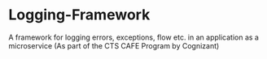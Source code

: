 # Logging-Framework
A framework for logging errors, exceptions, flow etc. in an application as a microservice (As part of the CTS CAFE Program by Cognizant)
